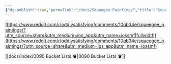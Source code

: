 ```yaml
---
{"dg-publish":true,"permalink":"/docs/Squeegee Painting/","title":"Squeegee Painting","tags":["버킷리스트","bucketlist"]}
---
```


[https://www.reddit.com/r/oddlysatisfying/comments/10qb34e/squeegee_paintings/?utm_source=share&utm_medium=ios_app&utm_name=iossmf|fullwidth](https://www.reddit.com/r/oddlysatisfying/comments/10qb34e/squeegee_paintings/?utm_source=share&utm_medium=ios_app&utm_name=iossmf)

 [[docs/index/0090 Bucket Lists 🪣\|0090 Bucket Lists 🪣]]
